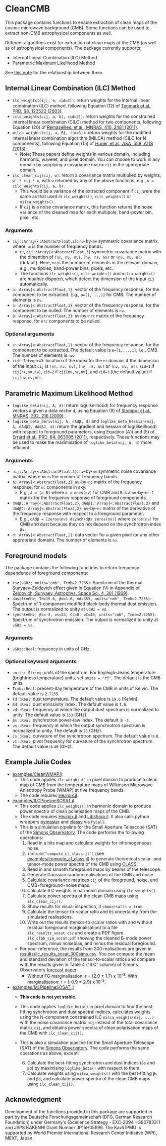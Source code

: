 # CleanCMB

This package contains functions to enable extraction of clean maps of the cosmic microwave background (CMB). Some functions can be used to extract non-CMB astrophysical components as well.

Different algorithms exist for extraction of clean maps of the CMB (as well as of astrophysical components). The package currently supports:

- Internal Linear Combination (ILC) Method
- Parametric Maximum Likelihood Method

See [this note](https://github.com/komatsu5147/CleanCMB.jl/tree/master/note_on_ilc_vs_ml.pdf) for the relationship between them.

## Internal Linear Combination (ILC) Method
- `ilc_weights(cij[, e, ℓid=3])`: return weights for the internal linear combination (ILC) method, following Equation (12) of [Tegmark et al., PRD, 68, 123523 (2003)](https://journals.aps.org/prd/abstract/10.1103/PhysRevD.68.123523).
- `cilc_weights(cij, a, b[, ℓid=3])`: return weights for the constrained internal linear combination (CILC) method for two components, following Equation (20) of [Remazeilles, et al., MNRAS, 410, 2481 (2011)](https://academic.oup.com/mnras/article/410/4/2481/1007333).
- `milca_weights(cij, a, B[, ℓid=3])`: return weights for the modified internal linear combination algorithm (MILCA) method (CILC for N components), following Equation (15) of [Hurier, et al., A&A, 558, A118 (2013)](https://www.aanda.org/articles/aa/abs/2013/10/aa21891-13/aa21891-13.html).
  - Note: These papers define weights in various domain, including harmonic, wavelet, and pixel domain. You can choose to work in any domain by supplying a covariance matrix `cij` in the appropriate domain.
- `ilc_clean_cij(cij, w)`: return a covariance matrix multiplied by weights, `w' * cij * w`, with `w` returned by any of the above functions, e.g., `w = cilc_weights(cij, a, b)`.
  - This would be a variance of the extracted component if `cij` were the same as that used in `ilc_weights()`, `cilc_weights()` or `milca_weights()`.
  - If `cij` is a noise covariance matrix, this function returns the noise variance of the cleaned map for each multipole, band-power bin, pixel, etc.

### Arguments
- `cij::Array{<:AbstractFloat,2}`: `nν`-by-`nν` symmetric covariance matrix, where `nν` is the number of frequency bands.
  - or, `cij::Array{<:AbstractFloat,3}`:symmetric covariance matrix with the dimention of `(nℓ, nν, nν)`, `(nν, nℓ, nν)` or `(nν, nν, nℓ)` (default). Here, `nℓ` is the number of elements in the relevant domain, e.g., multipoles, band-power bins, pixels, etc.
  - The functions `ilc_weights()`, `cilc_weights()` and `milca_weights()` are *multiple dispatch*, which detect the dimension of the input `cij` automatically.
- `a::Array{<:AbstractFloat,1}`: vector of the frequency response, for the component to be extracted. E.g., `a=[1,...,1]` for CMB. The number of elements is `nν`.
- `b::Array{<:AbstractFloat,1}`: vector of the frequency response, for the component to be nulled. The number of elements is `nν`.
- `B::Array{<:AbstractFloat,2}`: `nν`-by-`nrc` matrix of the frequency response, for `nrc` components to be nulled.

### Optional arguments
- `e::Array{<:AbstractFloat,1}`: vector of the frequency response, for the component to be extracted. The default value is `e=[1,...,1]`, i.e., CMB. The number of elements is `nν`.
- `ℓid::Integer=3`: location of the index for the `nℓ` domain, if the dimension of the input `cij` is `(nℓ, nν, nν)`, `(nν, nℓ, nν)` or `(nν, nν, nℓ)`.
`ℓid=1` if `cij[nℓ,nν,nν]`, `ℓid=2` if `cij[nν,nℓ,nν]`, and `ℓid=3` (the default value) if `cij[nν,nν,nℓ]`.

## Parametric Maximum Likelihood Method
- `loglike_beta(nij, A, d)`: return log(likelihood) for frequency response vectors `A` given a data vector `d`, using Equation (9) of [Stompor et al., MNRAS, 392, 216 (2009)](https://academic.oup.com/mnras/article/392/1/216/1071929).
- `loglike_beta_deriv(nij, A, dAdβ, d)` and `loglike_beta_hessian(nij, A, dAdβI, dAdβJ, d)`: return the gradient and hessian of log(likelihood) with respect to foreground parameters, using Equation (A1) and (5) of [Errard et al., PRD, 84, 063005 (2011)](https://journals.aps.org/prd/abstract/10.1103/PhysRevD.84.063005), respectively. These functions may be used to make the maximisation of `loglike_beta(nij, A, d)` more efficient.

### Arguments
- `nij::Array{<:AbstractFloat,2}`: `nν`-by-`nν` symmetric noise covariance matrix, where `nν` is the number of frequency bands.
- `A::Array{<:AbstractFloat,2}`: `nν`-by-`nc` matrix of the frequency response, for `nc` components in sky.
    - E.g., ``A = [a B]`` where `a = ones(nν)` for CMB and `B` is a `nν`-by-`nc-1` matrix for the frequency response of foreground components.
- `dAdβ::Array{<:AbstractFloat,2}`, `dAdβI::Array{<:AbstractFloat,2}` and `dAdβJ::Array{<:AbstractFloat,2}`: `nν`-by-`nc` matrix of the derivative of the frequency response with respect to a foreground parameter.
    - E.g., ``dAdβ = [zeros(nν) dsynch/dβs zeros(nν)]`` where `zeros(nν)` for CMB and dust because they do not depend on the synchrotron index `βs`.
- `d::Array{<:AbstractFloat,1}`: data vector for a given pixel (or any other appropriate domain). The number of elements is `nν`.

## Foreground models
The package contains the following functions to return frequency dependence of foreground components:
- `tsz(νGHz; units="cmb", Tcmb=2.7255)`: Spectrum of the thermal Sunyaev-Zeldovich effect given in Equation (V) in Appendix of [Zeldovich, Sunyaev, Astrophys. Space Sci. 4, 301 (1969)](http://articles.adsabs.harvard.edu/pdf/1969Ap%26SS...4..301Z).
- `dust1(νGHz; Td=19.6, βd=1.6, νd=353, units="cmb", Tcmb=2.7255)`: Spectrum of 1-component modified black-body thermal dust emission. The output is normalized to unity at `νGHz = νd`.
- `synch(νGHz; βs=-3, νs=23, Cs=0, νC=40, units="cmb", Tcmb=2.7255)`: Spectrum of synchrotron emission. The output is normalized to unity at `νGHz = νs`.

### Arguments
- `νGHz::Real`: frequency in units of GHz.

### Optional keyword arguments
- `units::String`: units of the spectrum. For Rayleigh-Jeans temperature (brightness temperature) units, set `units = "rj"`. The default is the CMB units.
- `Tcmb::Real`: present-day temperature of the CMB in units of Kelvin. The default value is `2.7255`.
- `Td::Real`: dust temperature. The default value is `19.6` (Kelvin).
- `βd::Real`: dust emissivity index. The default value is `1.6`.
- `νd::Real`: frequency at which the output dust spectrum is normalized to unity. The default value is `353` (GHz).
- `βs::Real`: synchrotron power-law index. The default is `-3`.
- `νs::Real`: frequency at which the output synchrotron spectrum is normalized to unity. The default is `23` (GHz).
- `Cs::Real`: curvature of the synchrotron spectrum. The default value is `0`.
- `νC::Real`: pivot frequency for curvature of the synchrotron spectrum. The default value is `40` (GHz).

## Example Julia Codes
- [examples/CleanWMAP.jl](https://github.com/komatsu5147/CleanCMB.jl/tree/master/examples/CleanWMAP.jl)
  - This code applies `ilc_weights()` in pixel domain to produce a clean map of CMB from the temperature maps of Wilkinson Microwave Anisotropy Probe (WMAP) at five frequency bands.
  - The code requires [Healpix.jl](https://github.com/ziotom78/Healpix.jl).
- [examples/ILCPipelineSOSAT.jl](https://github.com/komatsu5147/CleanCMB.jl/tree/master/examples/ILCPipelineSOSAT.jl)
  - This code applies `ilc_weights()` in harmonic domain to produce power spectra of clean polarisation maps of the CMB.
  - The code requires [Healpix.jl](https://github.com/ziotom78/Healpix.jl) and [Libsharp.jl](https://github.com/ziotom78/Libsharp.jl). It also calls python wrappers [pymaster](https://github.com/LSSTDESC/NaMaster) and [classy](https://github.com/lesgourg/class_public/wiki/Python-wrapper) via `PyCall`.
  - This is a simulation pipeline for the Small Aperture Telescope (SAT) of the [Simons Observatory](https://simonsobservatory.org). The code performs the following operations:
    1. Read in a hits map and calculate weights for inhomogeneous noise.
    2. `include("compute_cl_class.jl")` (see [examples/compute_cl_class.jl](https://github.com/komatsu5147/CleanCMB.jl/blob/master/examples/compute_cl_class.jl)) to generate theoretical scalar- and tensor-mode power spectra of the CMB using [CLASS](https://github.com/lesgourg/class_public).
    3. Read in and smooth foreground maps by beams of the telescope.
    4. Generate Gaussian random realisations of the CMB and noise.
    5. Calculate covariance matrices `cij` of the foreground, noise, and CMB+foreground+noise maps.
    6. Calculate ILC weights in harmonic domain using `ilc_weights()`.
    7. Calculate power spectra of the clean CMB maps using `ilc_clean_cij()`.
    8. Show results for visual inspection, if `showresults = true`.
    9. Calculate the tensor-to-scalar ratio and its uncertainty from the simulated realisations.
    10. Write out the results (tensor-to-scalar ratios with and without residual foreground marginalisation) to a file `ilc_results_sosat.csv` and create a PDF figure `ilc_clbb_sim_sosat.pdf` showing the cleaned B-mode power spectrum, minus noisebias, and minus the residual foreground.
  - For your reference, the results from 300 realisations are given in [results/ilc_results_sosat_300sims.csv](https://github.com/komatsu5147/CleanCMB.jl/tree/master/examples/results/ilc_results_sosat_300sims.csv). You can compute the mean and standard deviation of the tensor-to-scalar ratios and compare with the results given in Table 4 ("ILC" column) of Simons Observatory [forecast paper](https://arxiv.org/abs/1808.07445).
    - Without FG marginalisation: r = (2.0 ± 1.7) x 10<sup>-3</sup>. With marginalisation: r = (-0.9 ± 2.9) x 10<sup>-3</sup>.
- [examples/MLPipelineSOSAT.jl](https://github.com/komatsu5147/CleanCMB.jl/tree/master/examples/MLPipelineSOSAT.jl)
  - **This code is not yet stable.**
  - This code applies `loglike_beta()` in pixel domain to find the best-fitting synchrotron and dust spectral indices, calculates weights using the N-component constrained ILC `milca_weights(nij, ...)` with the noise covariance matrix `nij` instead of the total covariance matrix `cij`, and obtains power spectra of clean polarisation maps of the CMB with `ilc_clean_cij()`.
  - This is also a simulation pipeline for the Small Aperture Telescope (SAT) of the [Simons Observatory](https://simonsobservatory.org). The code performs the same operations as above, except:

    6. Calculate the best-fitting synchrotron and dust indices (`βs` and `βd`) by maximising `loglike_beta()` with respect to them.
    7. Calculate weights using `milca_weights()` with the best-fitting `βs` and `βd`, and calculate power spectra of the clean CMB maps using `ilc_clean_cij()`.

<!--
  - For your reference, the results from 300 realisations are given in [results/ml_results_sosat_300sims.csv](https://github.com/komatsu5147/CleanCMB.jl/tree/master/examples/results/ml_results_sosat_300sims.csv). *Note that the random number seeds are different from the ILC results.* You can compute the mean and standard deviation of the tensor-to-scalar ratios and compare with the results given in Table 4 ("xForecast" column) of Simons Observatory [forecast paper](https://arxiv.org/abs/1808.07445).
-->

## Acknowledgment

Development of the functions provided in this package are supported in part by the Deutsche Forschungsgemeinschaft (DFG, German Research Foundation) under Germany's Excellence Strategy - EXC-2094 - 390783311 and JSPS KAKENHI Grant Number JP15H05896. The Kavli IPMU is supported by World Premier International Research Center Initiative (WPI), MEXT, Japan.
